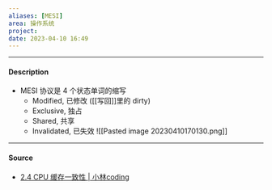 ```yaml
---
aliases: [MESI]
area: 操作系统
project: 
date: 2023-04-10 16:49
---
```

---
#### Description
- MESI 协议是 4 个状态单词的缩写
    - Modified, 已修改 ([[写回]]里的 dirty)
    - Exclusive, 独占
    - Shared, 共享
    - Invalidated, 已失效
![[Pasted image 20230410170130.png]]
---
#### Source
- [2.4 CPU 缓存一致性 | 小林coding](https://xiaolincoding.com/os/1_hardware/cpu_mesi.html)